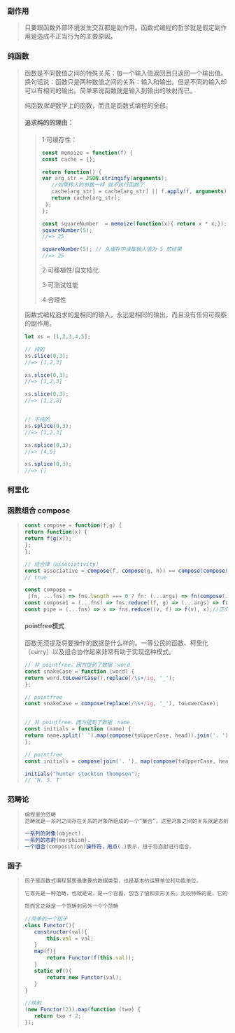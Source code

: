### 副作用

>只要跟函数外部环境发生交互都是副作用。函数式编程的哲学就是假定副作用是造成不正当行为的主要原因。



### 纯函数

>函数是不同数值之间的特殊关系：每一个输入值返回且只返回一个输出值。换句话说：函数只是两种数值之间的关系：输入和输出。但是不同的输入却可以有相同的输出。简单来说函数就是输入到输出的映射而已。
>
>纯函数*就是*数学上的函数，而且是函数式编程的全部。
>
>#### 追求纯的的理由：
>
>>1·可缓存性：
>>
>>```javascript
>>const memoize = function(f) {
>>const cache = {};
>>
>>return function() {
>>var arg_str = JSON.stringify(arguments);
>>    //如果传入的参数一样 就不执行函数了
>>    cache[arg_str] = cache[arg_str] || f.apply(f, arguments);
>>    return cache[arg_str];
>>	};
>>};
>>
>>const squareNumber  = memoize(function(x){ return x * x;});
>>squareNumber(5);
>>//=> 25
>>
>>squareNumber(5); // 从缓存中读取输入值为 5 的结果
>>//=> 25
>>```
>>
>>2·可移植性/自文档化
>>
>>3·可测试性能
>>
>>4·合理性
>
>函数式编程追求的是相同的输入，永远是相同的输出，而且没有任何可观察的副作用。
>
>```javascript
>let xs = [1,2,3,4,5];
>
>// 纯的
>xs.slice(0,3);
>//=> [1,2,3]
>
>xs.slice(0,3);
>//=> [1,2,3]
>
>xs.slice(0,3);
>//=> [1,2,3]
>
>
>// 不纯的
>xs.splice(0,3);
>//=> [1,2,3]
>
>xs.splice(0,3);
>//=> [4,5]
>
>xs.splice(0,3);
>//=> []
>```

### 柯里化

### 函数组合  compose

>```javascript
>const compose = function(f,g) {
>return function(x) {
>return f(g(x));
>};
>};
>
>// 结合律（associativity）
>const associative = compose(f, compose(g, h)) == compose(compose(f, g), h);
>// true
>
>const compose =
>  (fn, ...fns) => fns.length === 0 ? fn: (...args) => fn(compose(...fns)(...args));
>const compose1 = (...fns) => fns.reduce((f, g) => (...args) => f(g(...args)));
>const pipe = (...fns) => x => fns.reduce((v, f) => f(v), x);//正向的compose
>```
>
>#### pointfree模式
>
>函数无须提及将要操作的数据是什么样的。一等公民的函数、柯里化（curry）以及组合协作起来非常有助于实现这种模式。
>
>```javascript
>// 非 pointfree，因为提到了数据：word
>const snakeCase = function (word) {
>return word.toLowerCase().replace(/\s+/ig, '_');
>};
>
>// pointfree
>const snakeCase = compose(replace(/\s+/ig, '_'), toLowerCase);
>
>
>// 非 pointfree，因为提到了数据：name
>const initials = function (name) {
>return name.split(' ').map(compose(toUpperCase, head)).join('. ');
>};
>
>// pointfree
>const initials = compose(join('. '), map(compose(toUpperCase, head)), split(' '));
>
>initials("hunter stockton thompson");
>// 'H. S. T'
>```
>
>

### 范畴论

>```javascript
>编程里的范畴
>范畴就是一系列之间存在关系的对象所组成的一个“集合”。这里对象之间的关系就是态射。范畴由以下部分组成：
>
>一系列的对象(object).
>一系列的态射(morphism).
>一个组合(composition)操作符，用点(.)表示，用于将态射进行组合。
>```
>

### 函子

>```javascript
>函子是函数式编程里面最重要的数据类型，也是基本的运算单位和功能单位。
>
>它首先是一种范畴，也就是说，是一个容器，包含了值和变形关系。比较特殊的是，它的变形关系可以依次作用于每一个值，将当前容器变形成另一个容器
>
>简而言之就是一个范畴到另外一个个范畴
>
>//简单的一个函子
>class Functor(){
>    constructor(val){
>        this.val = val;
>    }
>    map(f){
>        return Functor(f(this.val));
>    }
>    static of(){
>        return new Functor(val);
>    }
>}
> 
>//映射
>(new Functor(2)).map(function (two) {
>    return two + 2;
>});
>```



